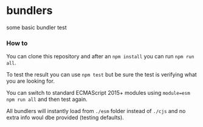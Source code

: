 # bundlers
some basic bundler test

### How to
You can clone this repository and after an `npm install` you can run `npm run all`.

To test the result you can use `npm test` but be sure the test is verifying what you are looking for.

You can switch to standard ECMAScript 2015+ modules using `module=esm npm run all` and then test again.

All bundlers will instantly load from `./esm` folder instead of `./cjs` and no extra info woul dbe provided (testing defaults).